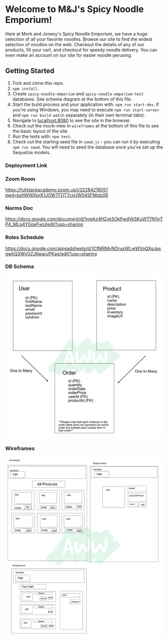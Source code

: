 # Welcome to M&J's Spicy Noodle Emporium!

Here at Mork and Jonesy's Spicy Noodle Emporium, we have a huge selection of all your favorite noodles. Browse our site to find the widest selection of noodles on the web. Checkout the details of any of our products, fill your cart, and checkout for speedy noodle delivery. You can even make an account on our site for easier noodle perusing.

## Getting Started

1.  Fork and clone this repo.
2.  `npm install`.
3.  Create `spicy-noodle-emporium` and `spicy-noodle-emporium-test` databases. See schema diagram at the bottom of this file.
4.  Start the build process and your application with: `npm run start-dev`. If you're using Windows, you may need to execute `npm run start-server` and `npm run build-watch` separately (in their own terminal tabs).
5.  Navigate to [localhost:8080](http://localhost:8080) to see the site in the browser.
6.  Check out the mock-view in `wireframes` at the bottom of this file to see the basic layout of the site.
7.  Run the tests with: `npm test`.
8.  Check out the starting seed file in `seed.js` - you can run it by executing `npm run seed`. You will need to seed the database once you've set up the Sequelize models.

### Deployment Link

### Zoom Room

https://fullstackacademy.zoom.us/j/3228421805?pwd=bzhWWXprK1JOWTFDTTcxUW04SFNtdz09

### Norms Doc

https://docs.google.com/document/d/1meAz4HZxk5OklfwdVk5KuWT7N1inTP4_MLp4YGpeFwU/edit?usp=sharing

### Roles Schedule

https://docs.google.com/spreadsheets/d/1CfMRMyNOruxWLwWVoQXgJexgwhQ3WvOZJtIwaruPKag/edit?usp=sharing

### DB Schema

![Schema](./public/dbSchema.png)

### Wireframes

![Wireframes](./public/wireframes.png)
